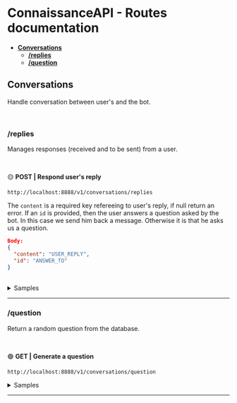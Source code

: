 # ConnaissanceAPI - Routes documentation

* [**Conversations**](#conversations)
	* [**/replies**](#replies)
	* [**/question**](#question)

## **Conversations**

Handle conversation between user's and the bot.

<br/>

### **/replies**

Manages responses (received and to be sent) from a user.

<br/>

🟡 **POST | Respond user's reply**

    http://localhost:8888/v1/conversations/replies

The `content` is a required key refereeing to user's reply, if null return an error. If an `id` is provided, then the user answers a question asked by the bot. In this case we send him back a message. Otherwise it is that he asks us a question.

```json
Body:
{
  "content": "USER_REPLY",
  "id": "ANSWER_TO"
}
```

<br/>

<details>
<summary>Samples</summary>
<br/>

```json
Body:
{
  "content": "What do you know about chairs ?"
}

Response: 
{
  "ok": true,
  "answer": "BOT_REPLY"
}
```
:heavy_check_mark: `Status` **200 OK**

---

```json
Body: 
{
  "content": "I love dogs and cats",
  "id": 69420
}

Response: 
{
  "ok": true,
  "message": "BOT_REPLY"
}
```
:heavy_check_mark: `Status` **200 OK**

---

```json
Body: {}

Response: 
{
  "ok": false,
  "code": "CO40001",
  "message": "User reply undefined"
}
```
:x: `Status` **400 Bad Request**
</details>

---

### **/question**

Return a random question from the database.

<br/>

🟢 **GET | Generate a question**

    http://localhost:8888/v1/conversations/question

<details>
<summary>Samples</summary>
<br/>

```json
Response: 
{
  "ok": true,
  "question": "What do you think about tomatoes?"
}
```
:heavy_check_mark: `Status` **200 OK**

---

```json
Response: 
{
  "ok": false,
  "code": "CO40401",
  "message": "No question found"
}
```
:x: `Status` **404 Bad Request**
</details>

---